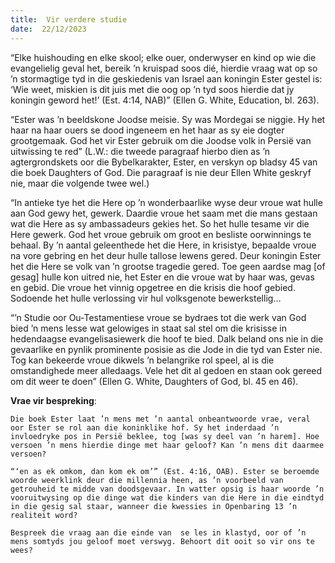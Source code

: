```yaml
---
title:  Vir verdere studie
date:  22/12/2023
---
```


“Elke huishouding en elke skool; elke ouer, onderwyser en kind op wie die evangelielig geval het, bereik ’n kruispad soos dié, hierdie vraag wat op so ’n stormagtige tyd in die geskiedenis van Israel aan koningin Ester gestel is: ‘Wie weet, miskien is dit juis met die oog op ’n tyd soos hierdie dat jy koningin geword het!’ (Est. 4:14, NAB)” (Ellen G. White, Education, bl. 263).

“Ester was ’n beeldskone Joodse meisie. Sy was Mordegai se niggie. Hy het haar na haar ouers se dood ingeneem en het haar as sy eie dogter grootgemaak. God het vir Ester gebruik om die Joodse volk in Persië van uitwissing te red” (L.W.: die tweede paragraaf hierbo dien as ’n  agtergrondskets oor die Bybelkarakter,  Ester, en verskyn op bladsy 45 van die boek Daughters of God. Die paragraaf is nie deur Ellen White geskryf nie, maar die volgende twee wel.)

“In antieke tye het die Here op ’n wonderbaarlike wyse deur vroue wat hulle aan God gewy het, gewerk. Daardie vroue het saam met die mans gestaan wat die Here as sy ambassadeurs gekies het. So het hulle tesame vir die Here gewerk. God het vroue gebruik om groot en besliste oorwinnings te behaal. By ’n aantal geleenthede het die Here, in krisistye, bepaalde vroue na vore gebring en het deur hulle tallose lewens gered. Deur koningin Ester het die Here se volk van ’n grootse tragedie gered. Toe geen aardse mag [of gesag] hulle kon uitred nie, het Ester en die vroue wat by haar was, gevas en gebid. Die vroue het vinnig opgetree en die krisis die hoof gebied. Sodoende het hulle verlossing vir hul volksgenote bewerkstellig…

“’n Studie oor Ou-Testamentiese vroue se bydraes tot die werk van God bied ’n mens lesse wat gelowiges in staat sal stel om die krisisse in hedendaagse evangelisasiewerk die hoof te bied. Dalk beland ons nie in die gevaarlike en pynlik prominente posisie as die Jode in die tyd van Ester nie. Tog kan bekeerde vroue dikwels ’n belangrike rol speel, al is die omstandighede meer alledaags. Vele het dit al gedoen en staan ook gereed om dit weer te doen” (Ellen G. White, Daughters of God, bl. 45 en 46).

**Vrae vir bespreking**:

`Die boek Ester laat ’n mens met ’n aantal onbeantwoorde vrae, veral oor Ester se rol aan die koninklike hof. Sy het inderdaad ’n invloedryke pos in Persië beklee, tog [was sy deel van ’n harem]. Hoe versoen ’n mens hierdie dinge met haar geloof? Kan ’n mens dit daarmee versoen? `

`“‘en as ek omkom, dan kom ek om’” (Est. 4:16, OAB). Ester se beroemde woorde weerklink deur die millennia heen, as ’n voorbeeld van getrouheid te midde van doodsgevaar. In watter opsig is haar woorde ’n vooruitwysing op die dinge wat die kinders van die Here in die eindtyd in die gesig sal staar, wanneer die kwessies in Openbaring 13 ’n realiteit word? `

`Bespreek die vraag aan die einde van  se les in klastyd, oor of ’n mens somtyds jou geloof moet verswyg. Behoort dit ooit so vir ons te wees? `
